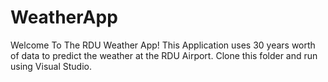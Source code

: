 # WeatherApp
Welcome To The RDU Weather App!
This Application uses 30 years worth of data to predict the weather at the RDU Airport.
Clone this folder and run using Visual Studio. 

